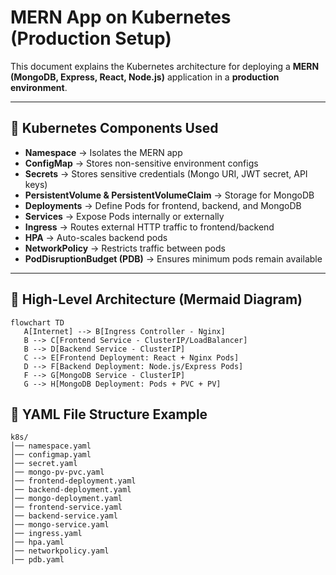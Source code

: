 # MERN App on Kubernetes (Production Setup)

This document explains the Kubernetes architecture for deploying a **MERN (MongoDB, Express, React, Node.js)** application in a **production environment**.  

---

## 🧩 Kubernetes Components Used
- **Namespace** → Isolates the MERN app
- **ConfigMap** → Stores non-sensitive environment configs
- **Secrets** → Stores sensitive credentials (Mongo URI, JWT secret, API keys)
- **PersistentVolume & PersistentVolumeClaim** → Storage for MongoDB
- **Deployments** → Define Pods for frontend, backend, and MongoDB
- **Services** → Expose Pods internally or externally
- **Ingress** → Routes external HTTP traffic to frontend/backend
- **HPA** → Auto-scales backend pods
- **NetworkPolicy** → Restricts traffic between pods
- **PodDisruptionBudget (PDB)** → Ensures minimum pods remain available

---

## 🎨 High-Level Architecture (Mermaid Diagram)
```mermaid
flowchart TD
   A[Internet] --> B[Ingress Controller - Nginx]
   B --> C[Frontend Service - ClusterIP/LoadBalancer]
   B --> D[Backend Service - ClusterIP]
   C --> E[Frontend Deployment: React + Nginx Pods]
   D --> F[Backend Deployment: Node.js/Express Pods]
   F --> G[MongoDB Service - ClusterIP]
   G --> H[MongoDB Deployment: Pods + PVC + PV]
```

## 📂 YAML File Structure Example

```
k8s/
│── namespace.yaml
│── configmap.yaml
│── secret.yaml
│── mongo-pv-pvc.yaml
│── frontend-deployment.yaml
│── backend-deployment.yaml
│── mongo-deployment.yaml
│── frontend-service.yaml
│── backend-service.yaml
│── mongo-service.yaml
│── ingress.yaml
│── hpa.yaml
│── networkpolicy.yaml
│── pdb.yaml
```
